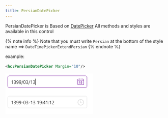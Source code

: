 ```yaml
---
title: PersianDatePicker
---
```


PersianDatePicker is Based on [DatePicker](https://ghost1372.github.io/handycontrol/extend_controls/datePicker/) All methods and styles are available in this control

{% note info %}
Note that you must write `Persian` at the bottom of the style name ==> `DateTimePickerExtendPersian`
{% endnote %}

example:

``` xml               
<hc:PersianDatePicker Margin="10"/>
```
![PersianDatePicker](https://raw.githubusercontent.com/ghost1372/Resources/main/HandyControls/Docs/PersianDatePicker.png)